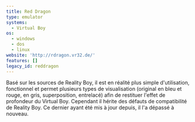 ```yaml
---
title: Red Dragon
type: emulator
systems:
  - Virtual Boy
os:
  - windows
  - dos
  - linux
website: 'http://rdragon.vr32.de/'
features: []
legacy_id: reddragon
---
```

Basé sur les sources de Reality Boy, il est en réalité plus simple d'utilisation, fonctionnel et permet plusieurs types de visualisation (original en bleu et rouge, en gris, superposition, entrelacé) afin de restituer l'effet de profondeur du Virtual Boy. Cependant il hérite des défauts de compatibilité de Reality Boy. Ce dernier ayant été mis à jour depuis, il l'a dépassé à nouveau.
